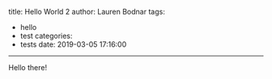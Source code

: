 title: Hello World 2
author: Lauren Bodnar
tags:
  - hello
  - test
categories:
  - tests
date: 2019-03-05 17:16:00
---
Hello there!